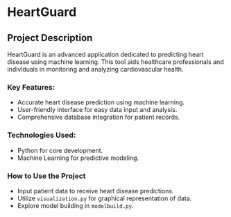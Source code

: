 # HeartGuard

## Project Description
HeartGuard is an advanced application dedicated to predicting heart disease using machine learning. This tool aids healthcare professionals and individuals in monitoring and analyzing cardiovascular health.

### Key Features:
- Accurate heart disease prediction using machine learning.
- User-friendly interface for easy data input and analysis.
- Comprehensive database integration for patient records.

### Technologies Used:
- Python for core development.
- Machine Learning for predictive modeling.

### How to Use the Project
- Input patient data to receive heart disease predictions.
- Utilize `visualization.py` for graphical representation of data.
- Explore model building in `modelbuild.py`.
